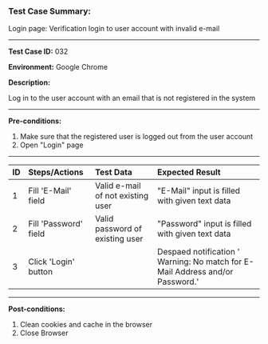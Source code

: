 

### Test Case Summary: 

Login page: Verification login to user account with invalid e-mail																			

---

**Test Case ID:** 032

**Environment:** Google Chrome

**Description:**

Log in to the user account with an email that is not registered in the system

---

**Pre-conditions:**

1. Make sure that the registered user is logged out from the user account
2. Open "Login" page

---

|      ID       | Steps/Actions |  Test Data  | Expected Result |
| :------------ | :-------------| :---------- | :-------------- |
|       1       | Fill 'E-Mail' field | Valid e-mail of not existing user | "E-Mail" input is filled with given text data |
|       2       | Fill 'Password' field | Valid  password of existing user | "Password" input is filled with given text data |
|       3       | Click 'Login' button |  | Despaed notification ' Warning: No match for E-Mail Address and/or Password.' |

---

**Post-conditions:**
1. Clean cookies and cache in the browser
2. Close Browser


